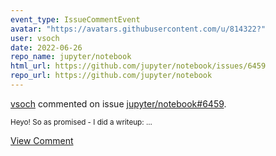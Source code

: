 ```yaml
---
event_type: IssueCommentEvent
avatar: "https://avatars.githubusercontent.com/u/814322?"
user: vsoch
date: 2022-06-26
repo_name: jupyter/notebook
html_url: https://github.com/jupyter/notebook/issues/6459
repo_url: https://github.com/jupyter/notebook
---
```


<a href='https://github.com/vsoch' target='_blank'>vsoch</a> commented on issue <a href='https://github.com/jupyter/notebook/issues/6459' target='_blank'>jupyter/notebook#6459</a>.

<small>Heyo! So as promised - I did a writeup:...</small>

<a href='https://github.com/jupyter/notebook/issues/6459' target='_blank'>View Comment</a>